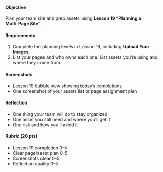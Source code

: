 #### Objective

Plan your team site and prep assets using **Lesson 19 “Planning a Multi‑Page Site”**.

#### Requirements

1. Complete the planning levels in Lesson 19, including **Upload Your Images**.
2. List your pages and who owns each one. List assets you’re using and where they come from.

#### Screenshots

- Lesson 19 bubble view showing today’s completions
- One screenshot of your assets list or page assignment plan

#### Reflection

- One thing your team will do to stay organized
- One asset you still need and where you’ll get it
- One risk and how you’ll avoid it

#### Rubric (20 pts)

- Lesson 19 completion 0–5
- Clear page/asset plan 0–5
- Screenshots clear 0–5
- Reflection quality 0–5
